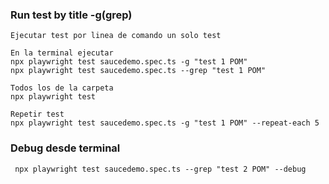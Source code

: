 ### Run test by title -g(grep)

```
Ejecutar test por linea de comando un solo test

En la terminal ejecutar
npx playwright test saucedemo.spec.ts -g "test 1 POM"  
npx playwright test saucedemo.spec.ts --grep "test 1 POM"  

Todos los de la carpeta
npx playwright test

Repetir test
npx playwright test saucedemo.spec.ts -g "test 1 POM" --repeat-each 5
```

### Debug desde terminal
```
 npx playwright test saucedemo.spec.ts --grep "test 2 POM" --debug 

```